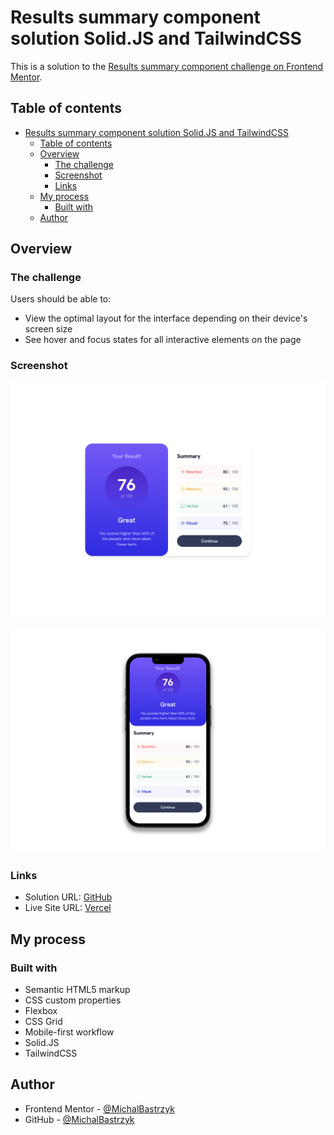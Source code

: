# Results summary component solution Solid.JS and TailwindCSS

This is a solution to the [Results summary component challenge on Frontend Mentor](https://www.frontendmentor.io/challenges/results-summary-component-CE_K6s0maV).

## Table of contents

- [Results summary component solution Solid.JS and TailwindCSS](#results-summary-component-solution-solidjs-and-tailwindcss)
  - [Table of contents](#table-of-contents)
  - [Overview](#overview)
    - [The challenge](#the-challenge)
    - [Screenshot](#screenshot)
    - [Links](#links)
  - [My process](#my-process)
    - [Built with](#built-with)
  - [Author](#author)

## Overview

### The challenge

Users should be able to:

- View the optimal layout for the interface depending on their device's screen size
- See hover and focus states for all interactive elements on the page

### Screenshot

![](./screenshot.png)

![](./screenshot-mobile.png)

### Links

- Solution URL: [GitHub](https://github.com/MichalBastrzyk/frontendmentor-results-summary-component-solidjs-tailwindcss)
- Live Site URL: [Vercel](https://frontendmentor-results-summary-component-solidjs-tailwindcss.vercel.app/)

## My process

### Built with

- Semantic HTML5 markup
- CSS custom properties
- Flexbox
- CSS Grid
- Mobile-first workflow
- Solid.JS
- TailwindCSS

## Author

- Frontend Mentor - [@MichalBastrzyk](https://www.frontendmentor.io/profile/MichalBastrzyk)
- GitHub - [@MichalBastrzyk](https://www.github.com/MichalBastrzyk)
